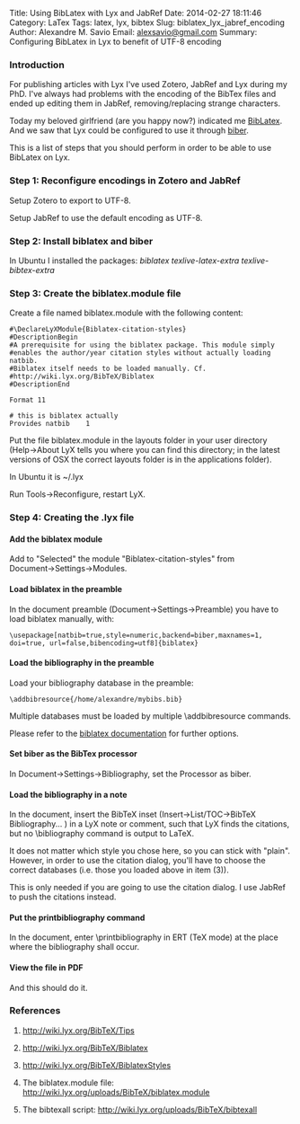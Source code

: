 Title: Using BibLatex with Lyx and JabRef
Date: 2014-02-27 18:11:46 
Category: LaTex
Tags: latex, lyx, bibtex
Slug: biblatex_lyx_jabref_encoding
Author: Alexandre M. Savio
Email: alexsavio@gmail.com
Summary: Configuring BibLatex in Lyx to benefit of UTF-8 encoding

### Introduction

For publishing articles with Lyx I've used Zotero, JabRef and Lyx during my PhD.
I've always had problems with the encoding of the BibTex files and ended up
editing them in JabRef, removing/replacing strange characters.

Today my beloved girlfriend (are you happy now?) indicated me 
[BibLatex](http://www.ctan.org/pkg/biblatex).
And we saw that Lyx could be configured to use it through 
[biber](http://biblatex-biber.sourceforge.net/).

This is a list of steps that you should perform in order to be able to use
BibLatex on Lyx.

### Step 1: Reconfigure encodings in Zotero and JabRef

Setup Zotero to export to UTF-8.

Setup JabRef to use the default encoding as UTF-8.


### Step 2: Install biblatex and biber

In Ubuntu I installed the packages: *biblatex texlive-latex-extra texlive-bibtex-extra*


### Step 3: Create the biblatex.module file

Create a file named biblatex.module with the following content:

    #\DeclareLyXModule{Biblatex-citation-styles}
    #DescriptionBegin
    #A prerequisite for using the biblatex package. This module simply
    #enables the author/year citation styles without actually loading natbib.
    #Biblatex itself needs to be loaded manually. Cf.
    #http://wiki.lyx.org/BibTeX/Biblatex
    #DescriptionEnd

    Format 11

    # this is biblatex actually
    Provides natbib    1


Put the file biblatex.module in the layouts folder in your user directory 
(Help→About LyX tells you where you can find this directory; in the latest versions of OSX the correct layouts folder is in the applications folder).

In Ubuntu it is ~/.lyx

Run Tools→Reconfigure, restart LyX.


### Step 4: Creating the .lyx file


#### Add the biblatex module

Add to "Selected" the module "Biblatex-citation-styles" from Document→Settings→Modules. 


#### Load biblatex in the preamble

In the document preamble (Document→Settings→Preamble) you have to load biblatex manually, with:

    \usepackage[natbib=true,style=numeric,backend=biber,maxnames=1, doi=true, url=false,bibencoding=utf8]{biblatex}


#### Load the bibliography in the preamble

Load your bibliography database in the preamble:

    \addbibresource{/home/alexandre/mybibs.bib}

Multiple databases must be loaded by multiple \addbibresource commands.

Please refer to the [biblatex documentation](http://mirrors.ctan.org/macros/latex/contrib/biblatex/doc/biblatex.pdf) for further options. 


#### Set biber as the BibTex processor

In  Document→Settings→Bibliography, set the Processor as biber.


#### Load the bibliography in a note

In the document, insert the BibTeX inset (Insert→List/TOC→BibTeX Bibliography... ) in a LyX note or comment, 
such that LyX finds the citations, but no \bibliography command is output to LaTeX. 

It does not matter which style you chose here, so you can stick with "plain". 
However, in order to use the citation dialog, you'll have to choose the correct databases (i.e. those you loaded above in item (3)).

This is only needed if you are going to use the citation dialog. I use JabRef to push the citations instead.


#### Put the printbibliography command

In the document, enter \printbibliography in ERT (TeX mode) at the place where the bibliography shall occur. 


#### View the file in PDF

And this should do it.


### References

1. <http://wiki.lyx.org/BibTeX/Tips>

2. <http://wiki.lyx.org/BibTeX/Biblatex>

3. <http://wiki.lyx.org/BibTeX/BiblatexStyles>

4. The biblatex.module file: <http://wiki.lyx.org/uploads/BibTeX/biblatex.module>

5. The bibtexall script: <http://wiki.lyx.org/uploads/BibTeX/bibtexall>

